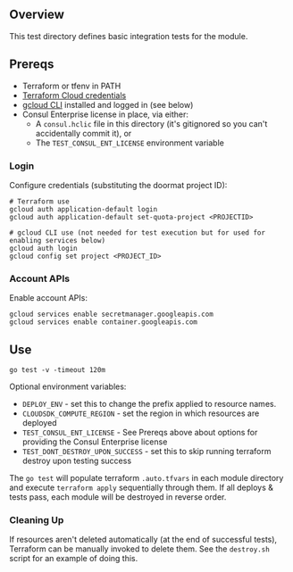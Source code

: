 ## Overview

This test directory defines basic integration tests for the module.

## Prereqs

* Terraform or tfenv in PATH
* [Terraform Cloud credentials](https://www.terraform.io/cli/commands/login)
* [gcloud CLI](https://cloud.google.com/sdk/docs/install) installed and logged in (see below)
* Consul Enterprise license in place, via either:
  * A `consul.hclic` file in this directory (it's gitignored so you can't accidentally commit it), or
  * The `TEST_CONSUL_ENT_LICENSE` environment variable

### Login

Configure credentials (substituting the doormat project ID):
```
# Terraform use
gcloud auth application-default login
gcloud auth application-default set-quota-project <PROJECTID>

# gcloud CLI use (not needed for test execution but for used for enabling services below)
gcloud auth login
gcloud config set project <PROJECT_ID>
```

### Account APIs

Enable account APIs:
```
gcloud services enable secretmanager.googleapis.com
gcloud services enable container.googleapis.com
```

## Use

```
go test -v -timeout 120m
```

Optional environment variables:
  * `DEPLOY_ENV` - set this to change the prefix applied to resource names.
  * `CLOUDSDK_COMPUTE_REGION` - set the region in which resources are deployed
  * `TEST_CONSUL_ENT_LICENSE` - See Prereqs above about options for providing the Consul Enterprise license
  * `TEST_DONT_DESTROY_UPON_SUCCESS` - set this to skip running terraform destroy upon testing success

The `go test` will populate terraform `.auto.tfvars` in each module directory and execute `terraform apply` sequentially through them. If all deploys & tests pass, each module will be destroyed in reverse order.

### Cleaning Up

If resources aren't deleted automatically (at the end of successful tests), Terraform can be manually invoked to delete them. See the `destroy.sh` script for an example of doing this.
